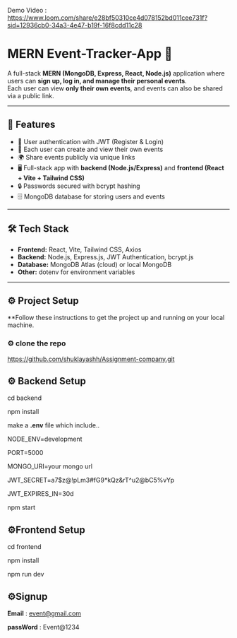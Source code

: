 Demo Video : https://www.loom.com/share/e28bf50310ce4d078152bd011cee731f?sid=12936cb0-34a3-4e47-b19f-16f8cdd11c28

# MERN Event-Tracker-App 📝

A full-stack **MERN (MongoDB, Express, React, Node.js)** application where users can **sign up, log in, and manage their personal events**.  
Each user can view **only their own events**, and events can also be shared via a public link.

---

## 🚀 Features
- 🔑 User authentication with JWT (Register & Login)
- 👤 Each user can create and view their own events
- 🌍 Share events publicly via unique links
- 🖥️ Full-stack app with **backend (Node.js/Express)** and **frontend (React + Vite + Tailwind CSS)**
- 🔒 Passwords secured with bcrypt hashing
- 🗄️ MongoDB database for storing users and events

---

## 🛠️ Tech Stack
- **Frontend:** React, Vite, Tailwind CSS, Axios
- **Backend:** Node.js, Express.js, JWT Authentication, bcrypt.js
- **Database:** MongoDB Atlas (cloud) or local MongoDB
- **Other:** dotenv for environment variables

---

## ⚙️ Project Setup
**Follow these instructions to get the project up and running on your local machine.

### ⚙️ clone the repo 

https://github.com/shuklayashh/Assignment-company.git

## ⚙️ Backend Setup 

cd backend

npm install

make a **.env** file which include..

NODE_ENV=development


PORT=5000


MONGO_URI=your mongo url


JWT_SECRET=a7$z@!pLm3#fG9*kQz&rT^u2@bC5%vYp


JWT_EXPIRES_IN=30d

npm start

## ⚙️Frontend Setup

cd frontend

npm install

npm run dev


## ⚙️Signup

**Email** : event@gmail.com

**passWord** : Event@1234

